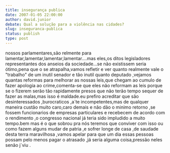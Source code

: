 ```yaml
---
title: insegurança publica
date: 2007-01-05 22:00:00
author: david.junior
debate: Qual a solução para a violência nas cidades?
slug: inseguranca-publica
status: publish 
type: post
---
```


nossos parlamentares,são relmente para lamentar,lamentar,lamentar,lamentar....mas eles,os ditos legisladores representantes dos anseios da sociedade...se não existissem seria ótimo,pena que o se atrapalha,vamos refletir e ver quanto realmente vale o "trabalho" de um inutil senador e tão inutil quanto deputado ,vejamos quantas reformas para melhorar as nossas leis,que chegam ao cumulo de fazer apologia ao crime,comenta-se que eles não reformam as leis porque se o fizerem serão tão rapidamente presos que não terão tempo sequer de fazer as malas,mas isso é maldade.eu prefiro acreditar que são desinteressados ,burocraticos ,a´te incompetentes,mas de qualquer maneira custão muito caro,caro demais e não dão o minimo retorno ,se fossem funcionarios de empresas particulares e recebecem de acordo com o rendimento ,o congresso nacional já teria sido impludido a muito tempo.bem mas é o que sobrou pra nós teremos que conviver com isso ou como fazem alguns mudar de patria ,e sofrer longe de casa ,de saudade desta terra maravilhosa ,vamos apelar para que um dia essas pessoas possam pelo menos pagar o atrasado ,já seria alguma coisa,pressão neles senão j´viu .
